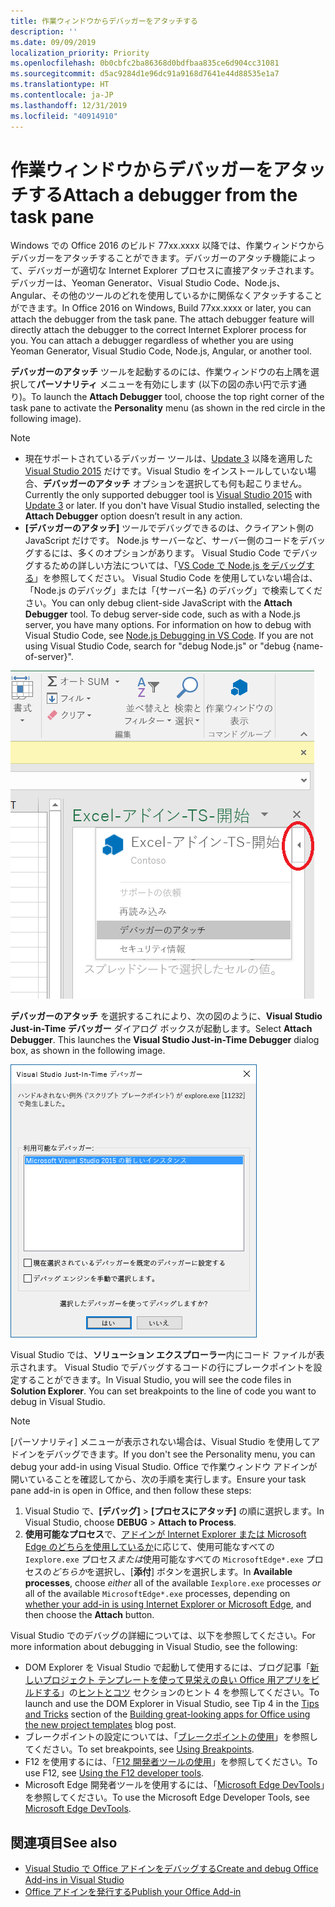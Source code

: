 ```yaml
---
title: 作業ウィンドウからデバッガーをアタッチする
description: ''
ms.date: 09/09/2019
localization_priority: Priority
ms.openlocfilehash: 0b0cbfc2ba86368d0bdfbaa835ce6d904cc31081
ms.sourcegitcommit: d5ac9284d1e96dc91a9168d7641e44d88535e1a7
ms.translationtype: HT
ms.contentlocale: ja-JP
ms.lasthandoff: 12/31/2019
ms.locfileid: "40914910"
---
```

# <a name="attach-a-debugger-from-the-task-pane"></a><span data-ttu-id="7175e-102">作業ウィンドウからデバッガーをアタッチする</span><span class="sxs-lookup"><span data-stu-id="7175e-102">Attach a debugger from the task pane</span></span>

<span data-ttu-id="7175e-p101">Windows での Office 2016 のビルド 77xx.xxxx 以降では、作業ウィンドウからデバッガーをアタッチすることができます。デバッガーのアタッチ機能によって、デバッガーが適切な Internet Explorer プロセスに直接アタッチされます。デバッガーは、Yeoman Generator、Visual Studio Code、Node.js、Angular、その他のツールのどれを使用しているかに関係なくアタッチすることができます。</span><span class="sxs-lookup"><span data-stu-id="7175e-p101">In Office 2016 on Windows, Build 77xx.xxxx or later, you can attach the debugger from the task pane. The attach debugger feature will directly attach the debugger to the correct Internet Explorer process for you. You can attach a debugger regardless of whether you are using Yeoman Generator, Visual Studio Code, Node.js, Angular, or another tool.</span></span> 

<span data-ttu-id="7175e-106">**デバッガーのアタッチ** ツールを起動するのには、作業ウィンドウの右上隅を選択して**パーソナリティ** メニューを有効にします (以下の図の赤い円で示す通り)。</span><span class="sxs-lookup"><span data-stu-id="7175e-106">To launch the **Attach Debugger** tool, choose the top right corner of the task pane to activate the **Personality** menu (as shown in the red circle in the following image).</span></span>   

> [!NOTE]
> - <span data-ttu-id="7175e-p102">現在サポートされているデバッガー ツールは、[Update 3](https://msdn.microsoft.com/library/mt752379.aspx) 以降を適用した [Visual Studio 2015](https://www.visualstudio.com/downloads/) だけです。Visual Studio をインストールしていない場合、**デバッガーのアタッチ** オプションを選択しても何も起こりません。</span><span class="sxs-lookup"><span data-stu-id="7175e-p102">Currently the only supported debugger tool is [Visual Studio 2015](https://www.visualstudio.com/downloads/) with [Update 3](https://msdn.microsoft.com/library/mt752379.aspx) or later. If you don't have Visual Studio installed, selecting the **Attach Debugger** option doesn’t result in any action.</span></span>   
> - <span data-ttu-id="7175e-p103">**[デバッガーのアタッチ]** ツールでデバッグできるのは、クライアント側の JavaScript だけです。 Node.js サーバーなど、サーバー側のコードをデバッグするには、多くのオプションがあります。 Visual Studio Code でデバッグするための詳しい方法については、「[VS Code で Node.js をデバッグする](https://code.visualstudio.com/docs/nodejs/nodejs-debugging)」を参照してください。 Visual Studio Code を使用していない場合は、「Node.js のデバッグ」または「{サーバー名} のデバッグ」で検索してください。</span><span class="sxs-lookup"><span data-stu-id="7175e-p103">You can only debug client-side JavaScript with the **Attach Debugger** tool. To debug server-side code, such as with a Node.js server, you have many options. For information on how to debug with Visual Studio Code, see [Node.js Debugging in VS Code](https://code.visualstudio.com/docs/nodejs/nodejs-debugging). If you are not using Visual Studio Code, search for "debug Node.js" or "debug {name-of-server}".</span></span>

![[デバッガーのアタッチ] メニューのスクリーンショット](../images/attach-debugger.png)

<span data-ttu-id="7175e-p104">**デバッガーのアタッチ** を選択するこれにより、次の図のように、**Visual Studio Just-in-Time デバッガー** ダイアログ ボックスが起動します。</span><span class="sxs-lookup"><span data-stu-id="7175e-p104">Select **Attach Debugger**. This launches the **Visual Studio Just-in-Time Debugger** dialog box, as shown in the following image.</span></span> 

![Visual Studio JIT デバッガー ダイアログのスクリーンショット](../images/visual-studio-debugger.png)

<span data-ttu-id="7175e-p105">Visual Studio では、**ソリューション エクスプローラー**内にコード ファイルが表示されます。   Visual Studio でデバッグするコードの行にブレークポイントを設定することができます。</span><span class="sxs-lookup"><span data-stu-id="7175e-p105">In Visual Studio, you will see the code files in **Solution Explorer**.   You can set breakpoints to the line of code you want to debug in Visual Studio.</span></span>

> [!NOTE]
> <span data-ttu-id="7175e-119">[パーソナリティ] メニューが表示されない場合は、Visual Studio を使用してアドインをデバッグできます。</span><span class="sxs-lookup"><span data-stu-id="7175e-119">If you don't see the Personality menu, you can debug your add-in using Visual Studio.</span></span> <span data-ttu-id="7175e-120">Office で作業ウィンドウ アドインが開いていることを確認してから、次の手順を実行します。</span><span class="sxs-lookup"><span data-stu-id="7175e-120">Ensure your task pane add-in is open in Office, and then follow these steps:</span></span>
>
> 1. <span data-ttu-id="7175e-121">Visual Studio で、**[デバッグ]** > **[プロセスにアタッチ]** の順に選択します。</span><span class="sxs-lookup"><span data-stu-id="7175e-121">In Visual Studio, choose **DEBUG** > **Attach to Process**.</span></span>
> 2. <span data-ttu-id="7175e-122">**使用可能なプロセス**で、[アドインが Internet Explorer または Microsoft Edge のどちらを使用しているか](../concepts/browsers-used-by-office-web-add-ins.md)に応じて、使用可能なすべての `Iexplore.exe` プロセス*または*使用可能なすべての `MicrosoftEdge*.exe` プロセスの*どちらか*を選択し、[**添付**] ボタンを選択します。</span><span class="sxs-lookup"><span data-stu-id="7175e-122">In **Available processes**, choose *either* all of the available `Iexplore.exe` processes *or* all of the available `MicrosoftEdge*.exe` processes, depending on [whether your add-in is using Internet Explorer or Microsoft Edge](../concepts/browsers-used-by-office-web-add-ins.md), and then choose the **Attach** button.</span></span>

<span data-ttu-id="7175e-123">Visual Studio でのデバッグの詳細については、以下を参照してください。</span><span class="sxs-lookup"><span data-stu-id="7175e-123">For more information about debugging in Visual Studio, see the following:</span></span>

-   <span data-ttu-id="7175e-124">DOM Explorer を Visual Studio で起動して使用するには、ブログ記事「[新しいプロジェクト テンプレートを使って見栄えの良い Office 用アプリをビルドする](https://blogs.msdn.microsoft.com/officeapps/2013/04/16/building-great-looking-apps-for-office-using-the-new-project-templates)」の[ヒントとコツ](https://blogs.msdn.microsoft.com/officeapps/2013/04/16/building-great-looking-apps-for-office-using-the-new-project-templates/#tips_tricks) セクションのヒント 4 を参照してください。</span><span class="sxs-lookup"><span data-stu-id="7175e-124">To launch and use the DOM Explorer in Visual Studio, see Tip 4 in the [Tips and Tricks](https://blogs.msdn.microsoft.com/officeapps/2013/04/16/building-great-looking-apps-for-office-using-the-new-project-templates/#tips_tricks) section of the [Building great-looking apps for Office using the new project templates](https://blogs.msdn.microsoft.com/officeapps/2013/04/16/building-great-looking-apps-for-office-using-the-new-project-templates) blog post.</span></span>
-   <span data-ttu-id="7175e-125">ブレークポイントの設定については、「[ブレークポイントの使用](/visualstudio/debugger/using-breakpoints?view=vs-2015)」を参照してください。</span><span class="sxs-lookup"><span data-stu-id="7175e-125">To set breakpoints, see [Using Breakpoints](/visualstudio/debugger/using-breakpoints?view=vs-2015).</span></span>
-   <span data-ttu-id="7175e-126">F12 を使用するには、「[F12 開発者ツールの使用](/previous-versions/windows/internet-explorer/ie-developer/samples/bg182326(v=vs.85))」を参照してください。</span><span class="sxs-lookup"><span data-stu-id="7175e-126">To use F12, see [Using the F12 developer tools](/previous-versions/windows/internet-explorer/ie-developer/samples/bg182326(v=vs.85)).</span></span>
-   <span data-ttu-id="7175e-127">Microsoft Edge 開発者ツールを使用するには、「[Microsoft Edge DevTools](https://www.microsoft.com/p/microsoft-edge-devtools-preview/9mzbfrmz0mnj?activetab=pivot%3Aoverviewtab)」を参照してください。</span><span class="sxs-lookup"><span data-stu-id="7175e-127">To use the Microsoft Edge Developer Tools, see [Microsoft Edge DevTools](https://www.microsoft.com/p/microsoft-edge-devtools-preview/9mzbfrmz0mnj?activetab=pivot%3Aoverviewtab).</span></span>

## <a name="see-also"></a><span data-ttu-id="7175e-128">関連項目</span><span class="sxs-lookup"><span data-stu-id="7175e-128">See also</span></span>

- [<span data-ttu-id="7175e-129">Visual Studio で Office アドインをデバッグする</span><span class="sxs-lookup"><span data-stu-id="7175e-129">Create and debug Office Add-ins in Visual Studio</span></span>](../develop/debug-office-add-ins-in-visual-studio.md)
- [<span data-ttu-id="7175e-130">Office アドインを発行する</span><span class="sxs-lookup"><span data-stu-id="7175e-130">Publish your Office Add-in</span></span>](../publish/publish.md)
